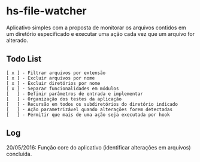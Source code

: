 # hs-file-watcher
Aplicativo simples com a proposta de monitorar os arquivos contidos em um diretório especificado e executar uma ação cada vez que um arquivo for alterado.

## Todo List
    [ x ] - Filtrar arquivos por extensão
    [ x ] - Excluir arquivos por nome
    [ x ] - Excluir diretórios por nome
    [ x ] - Separar funcionalidades em módulos
    [   ] - Definir parâmetros de entrada e implementar
    [   ] - Organização dos testes da aplicação
    [   ] - Recursão em todos os subdiretórios do diretório indicado
    [   ] - Ação parametrizável quando alterações forem detectadas
    [   ] - Permitir que mais de uma ação seja executada por hook


## Log
20/05/2016: Função core do aplicativo (identificar alterações em arquivos) concluída.